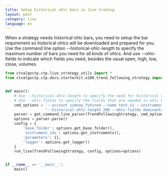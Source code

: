 ```yaml
---
title: Setup historical ohlc bars in live trading.
layout: post
category: live
language: en
---
```


When a strategy needs historical ohlc bars, you need to setup the bar requirement so historical ohlcs will be
downloaded and prepared for you. Use the command line option --historical-ohlc-length to specify the maximum
number of bars you need for all kinds of ohlcs. And use --ohlc-fields to indicate which fields you need, besides
the usual open, high, low, close, volumes.


```python
from ctxalgoctp.ctp.live_strategy_utils import *
from ctxalgoctp.ctp.docs.starterkit.e100_trend_following_strategy import TrendFollowingStrategy


def main():
    # Use --historical-ohlc-length to specify the need for historical ohlcs.
    # Use --ohlc-fields to specify the fields that are needed in ohlc bars.
    cmd_options = '--account simnow_future4 --name test.s1 --instruments cu1611 ' \
                  '--historical-ohlc-length 200 --ohlc-fields dominants,profits,open_interest,book0'
    parser = get_command_line_parser(TrendFollowingStrategy, cmd_options=cmd_options)
    options = parser.parse()
    config = {
        'base_folder': options.get_base_folder(),
        'instrument_ids': options.get_instruments(),
        'parameters': {},
        'logger': options.get_logger()
    }
    run_live(TrendFollowingStrategy, config, options=options)


if __name__ == '__main__':
    main()

```
